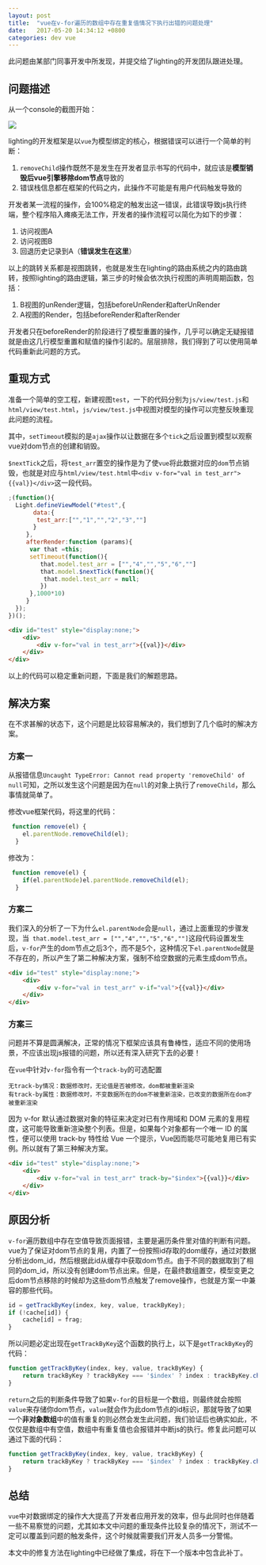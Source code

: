 ```yaml
---
layout: post
title:  "vue在v-for遍历的数组中存在重复值情况下执行出错的问题处理"
date:   2017-05-20 14:34:12 +0800
categories: dev vue
---
```


此问题由某部门同事开发中所发现，并提交给了lighting的开发团队跟进处理。

## 问题描述

从一个console的截图开始：

![](./Screenshot_2017-05-12_08-43-29.png)

lighting的开发框架是以`vue`为模型绑定的核心，根据错误可以进行一个简单的判断：

1. `removeChild`操作既然不是发生在开发者显示书写的代码中，就应该是**模型销毁后vue引擎移除dom节点**导致的
2. 错误栈信息都在框架的代码之内，此操作不可能是有用户代码触发导致的

开发者某一流程的操作，会100%稳定的触发出这一错误，此错误导致js执行终端，整个程序陷入瘫痪无法工作，开发者的操作流程可以简化为如下的步骤：

1. 访问视图A
2. 访问视图B
3. 回退历史记录到A（**错误发生在这里**）

以上的跳转关系都是视图跳转，也就是发生在lighting的路由系统之内的路由跳转，按照lighting的路由逻辑，第三步的时候会依次执行视图的声明周期函数，包括：

1. B视图的unRender逻辑，包括beforeUnRender和afterUnRender
2. A视图的Render，包括beforeRender和afterRender

开发者只在beforeRender的阶段进行了模型重置的操作，几乎可以确定无疑报错就是由这几行模型重置和赋值的操作引起的。层层排除，我们得到了可以使用简单代码重新此问题的方式。

## 重现方式

准备一个简单的空工程，新建视图`test`，一下的代码分别为`js/view/test.js`和`html/view/test.html`，`js/view/test.js`中视图对模型的操作可以完整反映重现此问题的流程。

其中，`setTimeout`模拟的是`ajax`操作以让数据在多个`tick`之后设置到模型以观察vue对dom节点的创建和销毁。

`$nextTick`之后，将`test_arr`置空的操作是为了使`vue`将此数据对应的`dom`节点销毁，也就是对应与`html/view/test.html`中`<div v-for="val in test_arr">{{val}}</div>`这一段代码。

```javascript
;(function(){
  Light.defineViewModel("#test",{
       data:{
        test_arr:["","1","","2","3",""]
       }
     },
     afterRender:function (params){
      var that =this;
      setTimeout(function(){
         that.model.test_arr = ["","4","","5","6",""]
         that.model.$nextTick(function(){
          that.model.test_arr = null;
         })
      },1000*10)
     }
  });
})();
```

```html
<div id="test" style="display:none;">
	<div>
		<div v-for="val in test_arr">{{val}}</div>
	</div>
</div>
```

以上的代码可以稳定重新问题，下面是我们的解题思路。

## 解决方案

在不求甚解的状态下，这个问题是比较容易解决的，我们想到了几个临时的解决方案。

### 方案一

从报错信息`Uncaught TypeError: Cannot read property 'removeChild' of null`可知，之所以发生这个问题是因为在`null`的对象上执行了`removeChild`，那么事情就简单了。

修改vue框架代码，将这里的代码：

```JavaScript
 function remove(el) {
    el.parentNode.removeChild(el);
  }
```

修改为：

```JavaScript
 function remove(el) {
    if(el.parentNode)el.parentNode.removeChild(el);
  }
```

### 方案二

我们深入的分析了一下为什么`el.parentNode`会是`null`，通过上面重现的步骤发现，当` that.model.test_arr = ["","4","","5","6",""]`这段代码设置发生后，`v-for`产生的dom节点之后3个，而不是5个，这种情况下`el.parentNode`就是不存在的，所以产生了第二种解决方案，强制不给空数据的元素生成dom节点。

```html
<div id="test" style="display:none;">
	<div>
		<div v-for="val in test_arr" v-if="val">{{val}}</div>
	</div>
</div>
```

### 方案三

问题并不算是圆满解决，正常的情况下框架应该具有鲁棒性，适应不同的使用场景，不应该出现js报错的问题，所以还有深入研究下去的必要！

在`vue`中针对`v-for`指令有一个`track-by`的可选配置

	无track-by情况：数据修改时，无论值是否被修改，dom都被重新渲染
	有track-by属性：数据修改时，不变数据所在的dom不被重新渲染，已改变的数据所在dom才被重新渲染

因为 v-for 默认通过数据对象的特征来决定对已有作用域和 DOM 元素的复用程度，这可能导致重新渲染整个列表。但是，如果每个对象都有一个唯一 ID 的属性，便可以使用 track-by 特性给 Vue 一个提示，Vue因而能尽可能地复用已有实例。所以就有了第三种解决方案。

```html
<div id="test" style="display:none;">
	<div>
		<div v-for="val in test_arr" track-by="$index">{{val}}</div>
	</div>
</div>
```

## 原因分析

`v-for`遍历数组中存在空值导致页面报错，主要是遍历条件里对值的判断有问题。vue为了保证对dom节点的复用，内置了一份按照id存取的dom缓存，通过对数据分析出dom_id，然后根据此id从缓存中获取dom节点。由于不同的数据取到了相同的dom_id，所以没有创建dom节点出来。但是，在最终数组置空，模型变更之后dom节点移除的时候却为这些dom节点触发了remove操作，也就是方案一中兼容的那些代码。

```JavaScript
id = getTrackByKey(index, key, value, trackByKey);
if (!cache[id]) {
	cache[id] = frag;
}
```

所以问题必定出现在`getTrackByKey`这个函数的执行上，以下是`getTrackByKey`的代码：

```JavaScript
function getTrackByKey(index, key, value, trackByKey) {
    return trackByKey ? trackByKey === '$index' ? index : trackByKey.charAt(0).match(/\w/) ? getPath(value, trackByKey) : value[trackByKey] : key || value;
}
```

`return`之后的判断条件导致了如果`v-for`的目标是一个数组，则最终就会按照`value`来存储你dom节点，`value`就会作为此dom节点的id标识，那就导致了如果一个**非对象数组**中的值有重复的则必然会发生此问题，我们验证后也确实如此，不仅仅是数组中有空值，数组中有重复值也会报错并中断js的执行。修复此问题可以通过下面的代码：

```JavaScript
function getTrackByKey(index, key, value, trackByKey) {
    return trackByKey ? trackByKey === '$index' ? index : trackByKey.charAt(0).match(/\w/) ? getPath(value, trackByKey) : value[trackByKey] : key || (typeof value=="object"?value:index);
}
```

## 总结

`vue`中对数据绑定的操作大大提高了开发者应用开发的效率，但与此同时也伴随着一些不易察觉的问题，尤其如本文中问题的重现条件比较复杂的情况下，测试不一定可以覆盖到问题的触发条件，这个时候就需要我们开发人员多一分警惕。

本文中的修复方法在lighting中已经做了集成，将在下一个版本中包含此补丁。